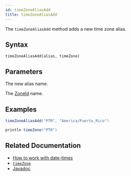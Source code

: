 ```yaml
---
id: timeZoneAliasAdd
title: timeZoneAliasAdd
---
```


The `timeZoneAliasAdd` method adds a new time zone alias.

## Syntax

```
timeZoneAliasAdd(alias, timeZone)
```

## Parameters

<ParamTable>
<Param name="alias" type="String">

The new alias name.

</Param>
<Param name="timeZone" type="String">

The [ZoneId](https://docs.oracle.com/javase/8/docs/api/java/time/ZoneId.html) name.

</Param>
</ParamTable>

## Examples

```groovy order=null
timeZoneAliasAdd("PTR", "America/Puerto_Rico")

println timeZone("PTR")
```

## Related Documentation

- [How to work with date-times](../../../how-to-guides/work-with-date-time.md)
- [`timeZone`](./timeZone.md)
- [Javadoc](<https://deephaven.io/core/javadoc/io/deephaven/time/DateTimeUtils.html#timeZoneAliasAdd(java.lang.String,java.lang.String)>)
